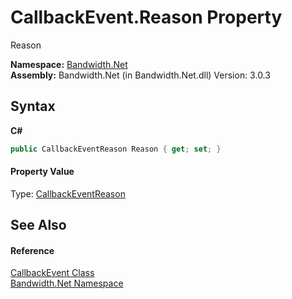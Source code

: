 ﻿# CallbackEvent.Reason Property 
 

Reason

**Namespace:**&nbsp;<a href ="N_Bandwidth_Net.md">Bandwidth.Net</a><br />**Assembly:**&nbsp;Bandwidth.Net (in Bandwidth.Net.dll) Version: 3.0.3

## Syntax

**C#**<br />
``` C#
public CallbackEventReason Reason { get; set; }
```


#### Property Value
Type: <a href ="T_Bandwidth_Net_CallbackEventReason.md">CallbackEventReason</a>

## See Also


#### Reference
<a href ="T_Bandwidth_Net_CallbackEvent.md">CallbackEvent Class</a><br /><a href ="N_Bandwidth_Net.md">Bandwidth.Net Namespace</a><br />